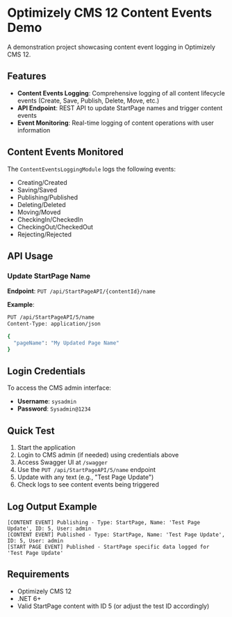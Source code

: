 # Optimizely CMS 12 Content Events Demo

A demonstration project showcasing content event logging in Optimizely CMS 12.

## Features

- **Content Events Logging**: Comprehensive logging of all content lifecycle events (Create, Save, Publish, Delete, Move, etc.)
- **API Endpoint**: REST API to update StartPage names and trigger content events
- **Event Monitoring**: Real-time logging of content operations with user information

## Content Events Monitored

The `ContentEventsLoggingModule` logs the following events:
- Creating/Created
- Saving/Saved
- Publishing/Published
- Deleting/Deleted
- Moving/Moved
- CheckingIn/CheckedIn
- CheckingOut/CheckedOut
- Rejecting/Rejected

## API Usage

### Update StartPage Name
**Endpoint**: `PUT /api/StartPageAPI/{contentId}/name`

**Example**:
```bash
PUT /api/StartPageAPI/5/name
Content-Type: application/json

{
  "pageName": "My Updated Page Name"
}
```

## Login Credentials

To access the CMS admin interface:
- **Username**: `sysadmin`
- **Password**: `Sysadmin@1234`

## Quick Test

1. Start the application
2. Login to CMS admin (if needed) using credentials above
3. Access Swagger UI at `/swagger`
4. Use the `PUT /api/StartPageAPI/5/name` endpoint
5. Update with any text (e.g., "Test Page Update")
6. Check logs to see content events being triggered

## Log Output Example

```
[CONTENT EVENT] Publishing - Type: StartPage, Name: 'Test Page Update', ID: 5, User: admin
[CONTENT EVENT] Published - Type: StartPage, Name: 'Test Page Update', ID: 5, User: admin
[START PAGE EVENT] Published - StartPage specific data logged for 'Test Page Update'
```

## Requirements

- Optimizely CMS 12
- .NET 6+
- Valid StartPage content with ID 5 (or adjust the test ID accordingly)